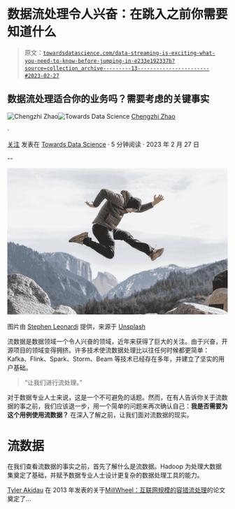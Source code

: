 # 数据流处理令人兴奋：在跳入之前你需要知道什么

> 原文：[`towardsdatascience.com/data-streaming-is-exciting-what-you-need-to-know-before-jumping-in-e233e192337b?source=collection_archive---------13-----------------------#2023-02-27`](https://towardsdatascience.com/data-streaming-is-exciting-what-you-need-to-know-before-jumping-in-e233e192337b?source=collection_archive---------13-----------------------#2023-02-27)

## 数据流处理适合你的业务吗？需要考虑的关键事实

[](https://chengzhizhao.medium.com/?source=post_page-----e233e192337b--------------------------------)![Chengzhi Zhao](https://chengzhizhao.medium.com/?source=post_page-----e233e192337b--------------------------------)[](https://towardsdatascience.com/?source=post_page-----e233e192337b--------------------------------)![Towards Data Science](https://towardsdatascience.com/?source=post_page-----e233e192337b--------------------------------) [Chengzhi Zhao](https://chengzhizhao.medium.com/?source=post_page-----e233e192337b--------------------------------)

·

[关注](https://medium.com/m/signin?actionUrl=https%3A%2F%2Fmedium.com%2F_%2Fsubscribe%2Fuser%2Ff956c63a9571&operation=register&redirect=https%3A%2F%2Ftowardsdatascience.com%2Fdata-streaming-is-exciting-what-you-need-to-know-before-jumping-in-e233e192337b&user=Chengzhi+Zhao&userId=f956c63a9571&source=post_page-f956c63a9571----e233e192337b---------------------post_header-----------) 发表在 [Towards Data Science](https://towardsdatascience.com/?source=post_page-----e233e192337b--------------------------------) · 5 分钟阅读 · 2023 年 2 月 27 日[](https://medium.com/m/signin?actionUrl=https%3A%2F%2Fmedium.com%2F_%2Fvote%2Ftowards-data-science%2Fe233e192337b&operation=register&redirect=https%3A%2F%2Ftowardsdatascience.com%2Fdata-streaming-is-exciting-what-you-need-to-know-before-jumping-in-e233e192337b&user=Chengzhi+Zhao&userId=f956c63a9571&source=-----e233e192337b---------------------clap_footer-----------)

--

[](https://medium.com/m/signin?actionUrl=https%3A%2F%2Fmedium.com%2F_%2Fbookmark%2Fp%2Fe233e192337b&operation=register&redirect=https%3A%2F%2Ftowardsdatascience.com%2Fdata-streaming-is-exciting-what-you-need-to-know-before-jumping-in-e233e192337b&source=-----e233e192337b---------------------bookmark_footer-----------)![](img/1d33cd261fc165c0bb572ab116c342c5.png)

图片由 [Stephen Leonardi](https://unsplash.com/@stephenleo1982?utm_source=unsplash&utm_medium=referral&utm_content=creditCopyText) 提供，来源于 [Unsplash](https://unsplash.com/photos/DpvBWb4JW1M?utm_source=unsplash&utm_medium=referral&utm_content=creditCopyText)

流数据是数据领域一个令人兴奋的领域，近年来获得了巨大的关注。由于兴奋，开源项目的领域变得拥挤。许多技术使流数据处理比以往任何时候都更简单：Kafka、Flink、Spark、Storm、Beam 等技术已经存在多年，并建立了坚实的用户基础。

> “让我们进行流处理。”

对于数据专业人士来说，这是一个不可避免的话题。然而，在有人告诉你关于流数据的事之前，我们应该退一步，用一个简单的问题来再次确认自己：**我是否需要为这个用例使用流数据？** 在深入了解之前，让我们面对流数据的现实。

# 流数据

在我们查看流数据的事实之前，首先了解什么是流数据。Hadoop 为处理大数据集奠定了基础，并赋予数据专业人士设计更复杂的数据处理工具的能力。

[Tyler Akidau](https://www.oreilly.com/people/tyler-akidau/) 在 2013 年发表的关于[MillWheel：互联网规模的容错流处理](https://research.google/pubs/pub41378/)的论文奠定了…
